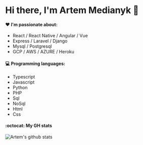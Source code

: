 # Hi there, I'm Artem Medianyk 👋
 
#### :heart: I'm passionate about:

- React / React Native / Angular / Vue
- Express / Laravel / Django
- Mysql / Postgresql
- GCP / AWS / AZURE / Heroku

#### :computer: Programming languages:

- Typescript
- Javascript
- Python
- PHP
- Sql
- NoSql
- Html
- Css

#### :octocat: My GH stats

![Artem's github stats](https://github-readme-stats.vercel.app/api?username=artyomDev&count_private=true&show_icons=true) 

